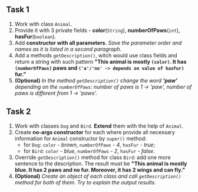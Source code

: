 ## Task 1

1. Work with class `Animal`.
2. Provide it with 3 private fields - **color**(`String`), **numberOfPaws**(`int`), **hasFur**(`boolean`).
3. Add **constructor with all parameters**. *Save the parameter order and names as it is listed in a second paragraph.*
4. Add a methods `getDescription()`, witch would use class fields and return a string with such pattern **"This animal is mostly `(color)`. It has `(numberOfPaws)` paws and `('a'/'no' -> depends on value of hasFur)` fur."**
5. **(Optional)**  *In the method `getDescription()` change the word **'paw'** depending on the `numberOfPaws`: number of paws is 1 -> 'paw', number of paws is different from 1 -> 'paws'.*

## Task 2

1. Work with classes `Dog` and `Bird`. **Extend** them with the help of `Animal`.
2. Create **no-args constructor** for each where provide all necessary information for `Animal` constructor by `super()` method:
   * for `Dog`: `color` - *brown*, `numberOfPaws` - *4*, `hasFur` - *true*;
   * for `Bird`: `color` - *blue*, `numberOfPaws` - *2*, `hasFur` - *false*.
3. Override `getDescription()` method for class `Bird`: add one more sentence to the description. The result must be **"This animal is mostly blue. It has 2 paws and no fur. Moreover, it has 2 wings and can fly."**
4. **(Optional)**  *Create an object of each class and call `getDescription()` method for both of them. Try to explain the output results.*